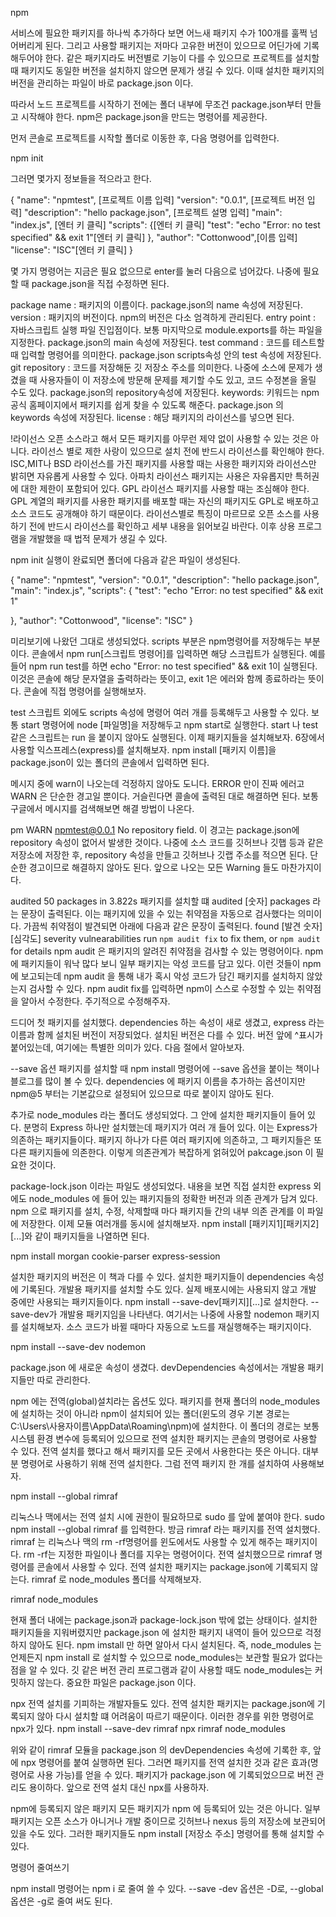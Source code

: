 npm

서비스에 필요한 패키지를 하나씩 추가하다 보면 어느새 패키지 수가 100개를 훌쩍 넘어버리게 된다.
그리고 사용할 패키지는 저마다 고유한 버전이 있으므로 어딘가에 기록해두어야 한다.
같은 패키지라도 버전별로 기능이 다를 수 있으므로 프로젝트를 설치할 때 패키지도 동일한 버전을 설치하지 않으면 문제가 생길 수 있다.
이때 설치한 패키지의 버전을 관리하는 파일이 바로 package.json 이다.

따라서 노드 프로젝트를 시작하기 전에는 폴더 내부에 무조건 package.json부터 만들고 시작해야 한다.
npm은 package.json을 만드는 명령어를 제공한다.

먼저 콘솔로 프로젝트를 시작할 폴더로 이동한 후, 다음 명령어를 입력한다.

npm init

그러면 몇가지 정보들을 적으라고 한다.

{
  "name": "npmtest", [프로젝트 이름 입력]
  "version": "0.0.1", [프로젝트 버전 입력]
  "description": "hello package.json", [프로젝트 설명 입력]
  "main": "index.js", [엔터 키 클릭]
  "scripts": {[엔터 키 클릭]
    "test": "echo \"Error: no test specified\" && exit 1"[엔터 키 클릭]
  },
  "author": "Cottonwood",[이름 입력]
  "license": "ISC"[엔터 키 클릭]
}

몇 가지 명령어는 지금은 필요 없으므로 enter를 눌러 다음으로 넘어갔다.
나중에 필요할 때 package.json을 직접 수정하면 된다.

package name : 패키지의 이름이다. package.json의 name 속성에 저장된다.
version : 패키지의 버전이다. npm의 버전은 다소 엄격하게 관리된다.
entry point : 자바스크립트 실행 파일 진입점이다. 보통 마지막으로 module.exports를 하는 파일을 지정한다. package.json의 main 속성에 저장된다.
test command : 코드를 테스트할 때 입력할 명령어를 의미한다. package.json scripts속성 안의 test 속성에 저장된다.
git repository : 코드를 저장해둔 깃 저장소 주소를 의미한다. 나중에 소스에 문제가 생겼을 때 사용자들이 이 저장소에 방문해 문제를 제기할 수도 있고, 코드 수정본을 올릴 수도 있다. package.json의              repository속성에 저장된다.
keywords: 키워드는 npm 공식 홈페이지에서 패키지를 쉽게 찾을 수 있도록 해준다. package.json 의 keywords 속성에 저장된다.
license : 해당 패키지의 라이선스를 넣으면 된다.

!라이선스
오픈 소스라고 해서 모든 패키지를 아무런 제약 없이 사용할 수 있는 것은 아니다.
라이선스 별로 제한 사랑이 있으므로 설치 전에 반드시 라이선스를 확인해야 한다.
ISC,MIT나 BSD 라이선스를 가진 패키지를 사용할 때는 사용한 패키지와 라이선스만 밝히면 자유롭게 사용할 수 있다.
아파치 라이선스 패키지는 사용은 자유롭지만 특허권에 대한 제한이 포함되어 있다.
GPL 라이선스 패키지를 사용할 때는 조심해야 한다. GPL 계열의 패키지를 사용한 패키지를 배포할 때는 자신의 패키지도 GPL로 배포하고 소스 코드도 공개해야 하기 때문이다.
라이선스별로 특징이 마르므로 오픈 소스를 사용하기 전에 반드시 라이선스를 확인하고 세부 내용을 읽어보길 바란다.
이후 상용 프로그램을 개발했을 때 법적 문제가 생길 수 있다.

npm init 실행이 완료되면 폴더에 다음과 같은 파일이 생성된다.

{
  "name": "npmtest",
  "version": "0.0.1",
  "description": "hello package.json",
  "main": "index.js",
  "scripts": {
    "test": "echo \"Error: no test specified\" && exit 1"
    
  },
  "author": "Cottonwood",
  "license": "ISC"
}

미리보기에 나왔던 그대로 생성되었다.
scripts 부분은 npm명령어를 저장해두는 부분이다. 콘솔에서 npm run[스크립트 명령어]를 입력하면 해당 스크립트가 실행된다.
예를 들어 npm run test를 하면 echo "Error: no test specified" && exit 1이 실행된다.
이것은 콘솔에 해당 문자열을 출력하라는 뜻이고, exit 1은 에러와 함께 종료하라는 뜻이다. 콘솔에 직접 명령어를 실행해보자.

test 스크립트 외에도 scripts 속성에 명령어 여러 개를 등록해두고 사용할 수 있다.
보통 start 명령어에 node [파일명]을 저장해두고 npm start로 실행한다.
start 나 test 같은 스크립트는 run 을 붙이지 않아도 실행된다.
이제 패키지들을 설치해보자.
6장에서 사용할 익스프레스(express)를 설치해보자.
npm install [패키지 이름]을 package.json이 있는 폴더의 콘솔에서 입력하면 된다.

메시지 중에 warn이 나오는데 걱정하지 않아도 도니다.
ERROR 만이 진짜 에러고 WARN 은 단순한 경고일 뿐이다.
거슬린다면 콜솔에 출력된 대로 해결하면 된다.
보통 구글에서 메시지를 검색해보면 해결 방법이 나온다.

pm WARN npmtest@0.0.1 No repository field.
이 경고는 package.json에 repository 속성이 없어서 발생한 것이다.
나중에 소스 코드를 깃허브나 깃햅 등과 같은 저장소에 저장한 후, repository 속성을 만들고 깃허브나 깃랩 주소를 적으면 된다.
단순한 경고이므로 해결하지 않아도 된다.
앞으로 나오는 모든 Warning 들도 마찬가지이다.

audited 50 packages in 3.822s
패키지를 설치할 떄 audited [숫자] packages 라는 문장이 출력된다.
이는 패키지에 있을 수 있는 취약점을 자동으로 검사했다는 의미이다.
가끔씩 취약점이 발견되면 아래에 다음과 같은 문장이 출력된다.
found [발견 숫자][심각도] severity vulnearabilities run `npm audit fix` to fix them, or `npm audit` for details
npm audit 은 패키지의 알려진 취약점을 검사할 수 있는 명령어이다.
npm에 패키지들이 워낙 많다 보니 일부 패키지는 악성 코드를 담고 있다.
이런 것들이 npm에 보고되는데 npm audit 을 통해 내가 혹시 악성 코드가 담긴 패키지를 설치하지 않았는지 검사할 수 있다.
npm audit fix를 입력하면 npm이 스스로 수정할 수 있는 취약점을 알아서 수정한다. 주기적으로 수정해주자.

드디어 첫 패키지를 설치했다.
dependencies 하는 속성이 새로 생겼고, express 라는 이름과 함께 설치된 버전이 저장되었다.
설치된 버전은 다를 수 있다. 버전 앞에 ^표시가 붙어있는데, 여기에는 특별한 의미가 있다.
다음 절에서 알아보자.

--save 옵션
패키지를 설치할 때 npm install 명령어에 --save 옵션을 붙이는 책이나 블로그를 많이 볼 수 있다.
dependencies 에 패키지 이름을 추가하는 옵션이지만 npm@5 부터는 기본값으로 설정되어 있으므로 따로 붙이지 않아도 된다.

추가로 node_modules 라는 폴더도 생성되었다.
그 안에 설치한 패키지들이 들어 있다.
분명히 Express 하나만 설치했는데 패키지가 여러 개 들어 있다.
이는 Express가 의존하는 패키지들이다. 
패키지 하나가 다른 여러 패키지에 의존하고, 그 패키지들은 또 다른 패키지들에 의존한다.
이렇게 의존관계가 복잡하게 얽혀있어 pakcage.json 이 필요한 것이다.

package-lock.json 이라는 파일도 생성되었다.
내용을 보면 직접 설치한 express 외에도 node_modules 에 들어 있는 패키지들의 정확한 버전과 의존 관계가 담겨 있다.
npm 으로 패키지를 설치, 수정, 삭제할때 마다 패키지들 간의 내부 의존 관계를 이 파일에 저장한다.
이제 모듈 여러개를 동시에 설치해보자.
npm install [패키지1][패키지2][...]와 같이 패키지들을 나열하면 된다.


npm install morgan cookie-parser express-session

설치한 패키지의 버전은 이 책과 다를 수 있다.
설치한 패키지들이 dependencies 속성에 기록된다.
개발용 패키지를 설치할 수도 있다.
실제 배포시에는 사용되지 않고 개발 중에만 사용되는 패키지들이다.
npm install --save-dev[패키지][...]로 설치한다.
--save-dev가 개발용 패키지임을 나타낸다.
여기서는 나중에 사용할 nodemon 패키지를 설치해보자.
소스 코드가 바뀔 때마다 자동으로 노드를 재실행해주는 패키지이다.

npm install --save-dev nodemon

package.json 에 새로운 속성이 생겼다.
devDependencies 속성에서는 개발용 패키지들만 따로 관리한다.

npm 에는 전역(global)설치라는 옵션도 있다.
패키지를 현재 폴더의 node_modules에 설치하는 것이 아니라 npm이 설치되어 있는 폴더(윈도의 경우 기본 경로는 C:\Users\사용자이름\AppData\Roaming\npm)에 설치한다.
이 폴더의 경로는 보통 시스템 환경 변수에 등록되어 있으므로 전역 설치한 패키지는 콘솔의 명령어로 사용할 수 있다.
전역 설치를 했다고 해서 패키지를 모든 곳에서 사용한다는 뜻은 아니다. 대부분 명령어로 사용하기 위해 전역 설치한다.
그럼 전역 패키지 한 개를 설치하여 사용해보자.

npm install --global rimraf

리눅스나 맥에서는 전역 설치 시에 권한이 필요하므로 sudo 를 앞에 붙여야 한다.
sudo npm install --global rimraf 를 입력한다.
방금 rimraf 라는 패키지를 전역 설치했다.
rimraf 는 리눅스나 맥의 rm -rf명령어를 윈도에서도 사용할 수 있게 해주는 패키지이다.
rm -rf는 지정한 파일이나 폴더를 지우는 명령어이다. 
전역 설치했으므로 rimraf 명령어를 콘솔에서 사용할 수 있다.
전역 설치한 패키지는 package.json에 기록되지 않는다.
rimraf 로 node_modules 폴더를 삭제해보자.

rimraf node_modules

현재 폴더 내에는 package.json과 package-lock.json 밖에 없는 상태이다.
설치한 패키지들을 지워버렸지만 package.json 에 설치한 패키지 내역이 들어 있으므로 걱정하지 않아도 된다.
npm imstall 만 하면 알아서 다시 설치된다.
즉, node_modules 는 언제든지 npm install 로 설치할 수 있으므로 node_modules는 보관할 필요가 없다는 점을 알 수 있다.
깃 같은 버전 관리 프로그램과 같이 사용할 때도 node_modules는 커밋하지 않는다. 
중요한 파일은 package.json 이다.

npx
전역 설치를 기피하는 개발자들도 있다.
전역 설치한 패키지는 package.json에 기록되지 않아 다시 설치할 떄 어려움이 따르기 때문이다.
이러한 경우를 위한 명령어로 npx가 있다.
npm install --save-dev rimraf
npx rimraf node_modules

위와 같이 rimraf 모듈을 package.json 의 devDependencies 속성에 기록한 후,
앞에 npx 명령어를 붙여 실행하면 된다. 그러면 패키지를 전역 설치한 것과 같은 효과(명령어로 사용 가능)를 얻을 수 있다.
패키지가 package.json 에 기록되었으므로 버전 관리도 용이하다.
앞으로 전역 설치 대신 npx를 사용하자.

npm에 등록되지 않은 패키지
모든 패키지가 npm 에 등록되어 있는 것은 아니다. 
일부 패키지는 오픈 소스가 아니거나 개발 중이므로 깃허브나 nexus 등의 저장소에 보관되어 있을 수도 있다.
그러한 패키지들도 npm install [저장소 주소] 명령어를 통해 설치할 수 있다.

명령어 줄여쓰기

npm install 명령어는 npm i 로 줄여 쓸 수 있다.
--save -dev 옵션은 -D로, --global 옵션은 -g로 줄여 써도 된다.

